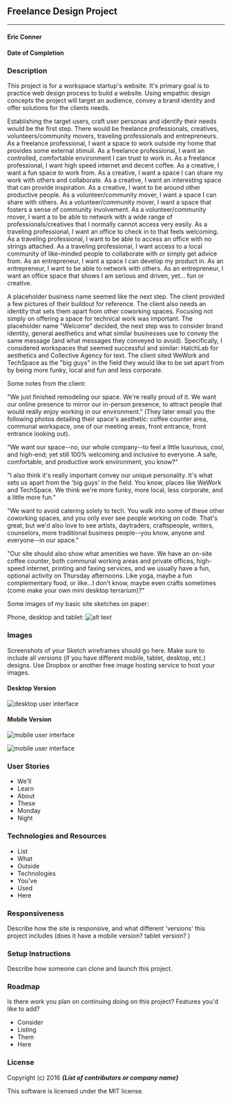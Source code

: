 ## Freelance Design Project
---

#### Eric Conner
#### Date of Completion

### Description

This project is for a workspace startup's website. It's primary goal is to practice web design process to build a website. Using empathic design concepts the project will target an audience, convey a brand identity and offer solutions for the clients needs.

Establishing the target users, craft user personas and identify their needs would be the first step. There would be freelance professionals, creatives, volunteers/community movers, traveling professionals and entrepreneurs.
As a freelance professional, I want a space to work outside my home that provides some external stimuli.
As a freelance professional, I want an controlled, comfortable environment I can trust to work in.
As a freelance professional, I want high speed internet and decent coffee.
As a creative, I want a fun space to work from.
As a creative, I want a space I can share my work with others and collaborate.
As a creative, I want an interesting space that can provide inspiration.
As a creative, I want to be around other productive people.
As a volunteer/community mover, I want a space I can share with others.
As a volunteer/community mover, I want a space that fosters a sense of community involvement.
As a volunteer/community mover, I want a to be able to network with a wide range of professionals/creatives that I normally cannot access very easily.
As a traveling professional, I want an office to check in to that feels welcoming.
As a traveling professional, I want to be able to access an office with no strings attached.
As a traveling professional, I want access to a local community of like-minded people to collaborate with or simply get advice from.
As an entrepreneur, I want a space I can develop my product in.
As an entrepreneur, I want to be able to network with others.
As an entrepreneur, I want an office space that shows I am serious and driven, yet... fun or creative.

A placeholder business name seemed like the next step. The client provided a few pictures of their buildout for reference. The client also needs an identity that sets them apart from other coworking spaces. Focusing not simply on offering a space for technical work was important. The placeholder name "Welcome" decided, the next step was to consider brand identity, general aesthetics and what similar businesses use to convey the same message (and what messages they conveyed to avoid). Specifically, I considered workspaces that seemed successful and similar: HatchLab for aesthetics and Collective Agency for text. The client sited WeWork and TechSpace as the "big guys" in the field they would like to be set apart from by being more funky, local and fun and less corporate.

Some notes from the client:

"We just finished remodeling our space. We're really proud of it. We want our online presence to mirror our in-person presence, to attract people that would really enjoy working in our environment." (They later email you the following photos detailing their space's aesthetic: coffee counter area, communal workspace, one of our meeting areas, front entrance, front entrance looking out).

"We want our space--no, our whole company--to feel a little luxurious, cool, and high-end; yet still 100% welcoming and inclusive to everyone. A safe, comfortable, and productive work environment, you know?"

"I also think it's really important convey our unique personality. It's what sets us apart from the 'big guys' in the field. You know, places like WeWork and TechSpace. We think we're more funky, more local, less corporate, and a little more fun."

"We want to avoid catering solely to tech. You walk into some of these other coworking spaces, and you only ever see people working on code. That's great, but we'd also love to see artists, daytraders, craftspeople, writers, counselors, more traditional business people--you know, anyone and everyone--in our space."

"Our site should also show what amenities we have. We have an on-site coffee counter, both communal working areas and private offices, high-speed internet, printing and faxing services, and we usually have a fun, optional activity on Thursday afternoons. Like yoga, maybe a fun complementary food, or like...I don't know, maybe even crafts sometimes (come make your own mini desktop terrarium)?"

Some images of my basic site sketches on paper:

Phone, desktop and tablet:
![alt text](img/paper-sketch.jpg "Phone Sketches")

### Images

Screenshots of your Sketch wireframes should go here. Make sure to include all versions (if you have different mobile, tablet, desktop, etc.) designs. Use Dropbox or another free image hosting service to host your images.

#### Desktop Version

![desktop user interface](img/desktop-home.png "Desktop Home")

#### Mobile Version

![mobile user interface](img/phone-home-page.png "Phone Home")

![mobile user interface](img/phone-menu.png "Phone Menu")

### User Stories

* We'll  
* Learn
* About
* These
* Monday
* Night

### Technologies and Resources

* List
* What
* Outside
* Technologies
* You've
* Used
* Here

### Responsiveness

Describe how the site is responsive, and what different 'versions' this project includes (does it have a mobile version? tablet version? )

### Setup Instructions

Describe how someone can clone and launch this project.

### Roadmap

Is there work you plan on continuing doing on this project? Features you'd like to add?

* Consider
* Listing
* Them
* Here

### License

Copyright (c) 2016 **_{List of contributors or company name}_**

This software is licensed under the MIT license.
